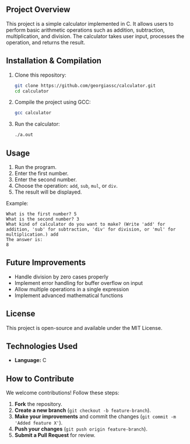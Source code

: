 ##  Project Overview
This project is a simple calculator implemented in C. It allows users to perform basic arithmetic operations such as addition, subtraction, multiplication, and division. The calculator takes user input, processes the operation, and returns the result.

## Installation & Compilation
1. Clone this repository:
   ```sh
   git clone https://github.com/georgiassc/calculator.git
   cd calculator
   ```
2. Compile the project using GCC:
   ```sh
   gcc calculator
   ```
3. Run the calculator:
   ```sh
   ./a.out
   ```

## Usage
1. Run the program.
2. Enter the first number.
3. Enter the second number.
4. Choose the operation: `add`, `sub`, `mul`, or `div`.
5. The result will be displayed.

Example:
```
What is the first number? 5
What is the second number? 3
What kind of calculator do you want to make? (Write 'add' for addition, 'sub' for subtraction, 'div' for division, or 'mul' for multiplication.) add
The answer is:
8
```

## Future Improvements
- Handle division by zero cases properly
- Implement error handling for buffer overflow on input
- Allow multiple operations in a single expression
- Implement advanced mathematical functions

## License
This project is open-source and available under the MIT License.

## Technologies Used

- **Language:** C

## How to Contribute

We welcome contributions! Follow these steps:
1. **Fork** the repository.
2. **Create a new branch** (`git checkout -b feature-branch`).
3. **Make your improvements** and commit the changes (`git commit -m 'Added feature X'`).
4. **Push your changes** (`git push origin feature-branch`).
5. **Submit a Pull Request** for review.
